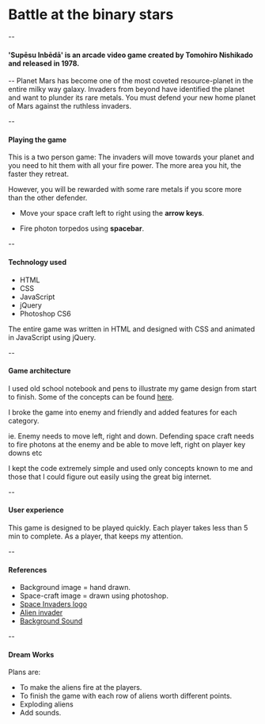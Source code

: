 # Battle at the binary stars 
--
#### 'Supēsu Inbēdā' is an arcade video game created by Tomohiro Nishikado and released in 1978. 
     
--
Planet Mars has become one of the most coveted resource-planet in the entire milky way galaxy. Invaders from beyond have identified the planet and want to plunder its rare metals. You must defend your new home planet of Mars against the ruthless invaders.

--
#### Playing the game

This is a two person game:
The invaders will move towards your planet and you need to hit them with all your fire power. The more area you hit, the faster they retreat.

However, you will be rewarded with some rare metals if you score more than the other defender. 

* Move your space craft left to right using the  **arrow keys**.

* Fire photon torpedos using **spacebar**.

--
#### Technology used
* HTML
* CSS
* JavaScript
* jQuery
* Photoshop CS6

The entire game was written in HTML and designed with CSS and animated in JavaScript using jQuery.

--
#### Game architecture
I used old school notebook and pens to illustrate my game design from start to finish. Some of the concepts can be found [here](google.com).

I broke the game into enemy and friendly and added features for each category. 

ie. Enemy needs to move left, right and down. Defending space craft needs to fire photons at the enemy and be able to move left, right on player key downs etc

I kept the code extremely simple and used only concepts known to me and those that I could figure out easily using the great big internet.

--
#### User experience
This game is designed to be played quickly. Each player takes less than 5 min to complete. As a player, that keeps my attention.

--
#### References
* Background image = hand drawn.
* Space-craft image = drawn using photoshop.
* [Space Invaders logo](http://www.classicgaming.cc/classics/space-invaders/images/space-invaders-logo.png)
* [Alien invader](https://www.destructoid.com//ul/478638-h1.jpg')
* [Background Sound](http://www.classicgaming.cc/classics/space-invaders/sounds)

--
#### Dream Works
Plans are:
 
* To make the aliens fire at the players. 
* To finish the game with each row of aliens worth different points. 
* Exploding aliens
* Add sounds.



 


